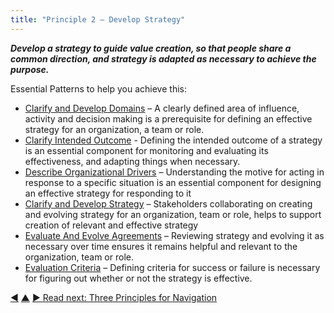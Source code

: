 ```yaml
---
title: "Principle 2 – Develop Strategy"
---
```




**_Develop a strategy to guide value creation, so that people share a common direction, and strategy is adapted as necessary to achieve the purpose._**

Essential Patterns to help you achieve this:

-   [Clarify and Develop Domains](clarify-and-develop-domains.html) – A clearly defined area of influence, activity and decision making is a prerequisite for defining an effective strategy for an organization, a team or role.
-   [Clarify Intended Outcome](clarify-intended-outcome.html) - Defining the intended outcome of a strategy is an essential component for monitoring and evaluating its effectiveness, and adapting things when necessary.
-   [Describe Organizational Drivers](describe-organizational-drivers.html) – Understanding the motive for acting in response to a specific situation is an essential component for designing an effective strategy for responding to it 
-   [Clarify and Develop Strategy](clarify-and-develop-strategy.html) – Stakeholders collaborating on creating and evolving strategy for an organization, team or role, helps to support creation of relevant and effective strategy
-   [Evaluate And Evolve Agreements](evaluate-and-evolve-agreements.html) – Reviewing strategy and evolving it as necessary over time ensures it remains helpful and relevant to the organization, team or role.
-   [Evaluation Criteria](evaluation-criteria.html) – Defining criteria for success or failure is necessary for figuring out whether or not the strategy is effective.


<div class="bottom-nav">
<a href="clarify-purpose.html" title="Back to: Principle 1 – Clarify Purpose">◀</a> <a href="orientation.html" title="Up: Two Principles for Orientation">▲</a> <a href="navigation.html" title="Read next: Three Principles for Navigation">▶ Read next: Three Principles for Navigation</a>
</div>


<script type="text/javascript">
Mousetrap.bind('g n', function() {
    window.location.href = 'navigation.html';
    return false;
});
</script>

